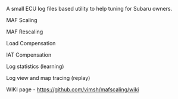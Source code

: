 A small ECU log files based utility to help tuning for Subaru owners.



MAF Scaling

MAF Rescaling

Load Compensation

IAT Compensation

Log statistics (learning)

Log view and map tracing (replay)



WIKI page - https://github.com/vimsh/mafscaling/wiki
